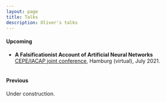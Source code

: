 ```yaml
---
layout: page
title: Talks
description: Oliver's talks
---
```


<h4>Upcoming</h4>

<ul>
<li><b>A Falsificationist Account of Artificial Neural Networks</b><br>
<a href="https://www.inf.uni-hamburg.de/en/inst/ab/eit/cepe-iacap2021.html" target="_blank">CEPE/IACAP joint conference</a>, Hamburg (virtual), July 2021.<br><br>
</li>
</ul>



<h4>Previous</h4>

Under construction.